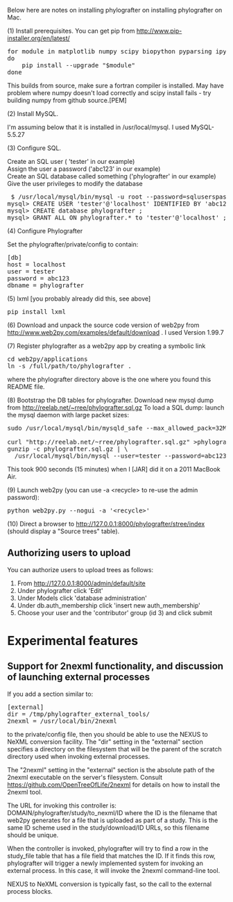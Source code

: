 Below here are notes on installing phylografter on installing phylografter on Mac.

(1) Install prerequisites. You can get pip from http://www.pip-installer.org/en/latest/

<pre>
for module in matplotlib numpy scipy biopython pyparsing ipython lxml PIL requests
do
    pip install --upgrade "$module" 
done
</pre>
This builds from source, make sure a fortran compiler is installed.  May have problem where numpy doesn't load correctly and scipy install fails - try building numpy from github source.[PEM]

(2) Install MySQL.

I'm assuming below that it is installed in /usr/local/mysql.
I used MySQL-5.5.27

(3) Configure SQL.

Create an SQL user ( 'tester' in our example) <br/>
Assign the user a password ('abc123' in our example) <br/>
Create an SQL database called something ('phylografter' in our example) <br/>
Give the user privileges to modify the database

<pre>
 $ /usr/local/mysql/bin/mysql -u root --password=sqluserspassword
mysql> CREATE USER 'tester'@'localhost' IDENTIFIED BY 'abc123' ;
mysql> CREATE database phylografter ;
mysql> GRANT ALL ON phylografter.* to 'tester'@'localhost' ;
</pre>

(4) Configure Phylografter

Set the phylografter/private/config to contain:

<pre>
[db]
host = localhost
user = tester
password = abc123
dbname = phylografter
</pre>

(5) lxml  [you probably already did this, see above]

<pre>
pip install lxml
</pre>

(6) Download and unpack the source code version of web2py from 
http://www.web2py.com/examples/default/download .  I used Version 1.99.7


(7) Register phylografter as a web2py app by creating a symbolic link

<pre>
cd web2py/applications
ln -s /full/path/to/phylografter .
</pre>

where the phylografter directory above is the one where you found this
README file.


(8) Bootstrap the DB tables for phylografter. Download new mysql dump from
http://reelab.net/~rree/phylografter.sql.gz 
To load a SQL dump: launch the mysql daemon with large packet sizes:

<pre>
sudo /usr/local/mysql/bin/mysqld_safe --max_allowed_pack=32M

curl "http://reelab.net/~rree/phylografter.sql.gz" >phylografter.sql.gz
gunzip -c phylografter.sql.gz | \
  /usr/local/mysql/bin/mysql --user=tester --password=abc123 --max_allowed_packet=300M --connect_timeout=6000 phylografter
</pre>

This took 900 seconds (15 minutes) when I [JAR] did it on a 2011 MacBook Air.


(9) Launch web2py (you can use -a &lt;recycle&gt; to re-use the admin password):

<pre>
python web2py.py --nogui -a '&lt;recycle&gt;'
</pre>


(10) Direct a browser to http://127.0.0.1:8000/phylografter/stree/index
(should display a "Source trees" table).

    
Authorizing users to upload
--------------

You can authorize users to upload trees as follows:

1. From http://127.0.0.1:8000/admin/default/site
1. Under phylografter click 'Edit'
1. Under Models click 'database administration'
1. Under db.auth\_membership click 'insert new auth\_membership'
1. Choose your user and the 'contributor' group (id 3) and click submit


Experimental features
=====================

Support for 2nexml functionality, and discussion of launching external processes
---------------
If you add a section similar to:

<pre>
[external]
dir = /tmp/phylografter_external_tools/
2nexml = /usr/local/bin/2nexml
</pre>

to the private/config file, then you should be able to use the NEXUS to NeXML 
conversion facility. The "dir" setting in the "external" section
specifies a directory on the filesystem that will be the parent of the scratch
directory used when invoking external processes.  

The "2nexml" setting in the "external" section is the absolute path of the 2nexml
executable on the server's filesystem. Consult https://github.com/OpenTreeOfLife/2nexml
for details on how to install the 2nexml tool.

The URL for invoking this controller is:
DOMAIN/phylografter/study/to_nexml/ID
where the ID is the filename that web2py generates for a file that is uploaded
as part of a study. This is the same ID scheme used in the study/download/ID 
URLs, so this filename should be unique.

When the controller is invoked, phylografter will try to find a row in the
study_file table that has a file field that matches the ID.  If it finds this row,
phylografter will trigger a newly implemented system for invoking an external process.
 In this case, it will invoke the 2nexml command-line tool.


NEXUS to NeXML conversion is typically fast, so the call to the external process
blocks.
